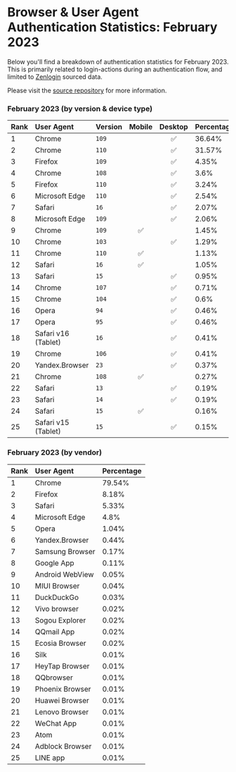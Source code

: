 # Browser & User Agent Authentication Statistics: February 2023

Below you'll find a breakdown of authentication statistics for
February 2023. This is primarily related to login-actions during an
authentication flow, and limited to <a href="https://zenlogin.co"/>Zenlogin</a>
sourced data.

Please visit the
<a href="https://github.com/zenlogin/browser-user-agent-authentication-statistics">source repository</a>
for more information.

### February 2023 (by version & device type)
| Rank | User Agent | Version | Mobile | Desktop | Percentage |
| :--- | :--- | :--- | :---: | :---: | :--- |
| 1 | Chrome | `109` | | ✅ | 36.64% |
| 2 | Chrome | `110` | | ✅ | 31.57% |
| 3 | Firefox | `109` | | ✅ | 4.35% |
| 4 | Chrome | `108` | | ✅ | 3.6% |
| 5 | Firefox | `110` | | ✅ | 3.24% |
| 6 | Microsoft Edge | `110` | | ✅ | 2.54% |
| 7 | Safari | `16` | | ✅ | 2.07% |
| 8 | Microsoft Edge | `109` | | ✅ | 2.06% |
| 9 | Chrome | `109` | ✅ | | 1.45% |
| 10 | Chrome | `103` | | ✅ | 1.29% |
| 11 | Chrome | `110` | ✅ | | 1.13% |
| 12 | Safari | `16` | ✅ | | 1.05% |
| 13 | Safari | `15` | | ✅ | 0.95% |
| 14 | Chrome | `107` | | ✅ | 0.71% |
| 15 | Chrome | `104` | | ✅ | 0.6% |
| 16 | Opera | `94` | | ✅ | 0.46% |
| 17 | Opera | `95` | | ✅ | 0.46% |
| 18 | Safari v16 (Tablet) | `16` | | ✅ | 0.41% |
| 19 | Chrome | `106` | | ✅ | 0.41% |
| 20 | Yandex.Browser | `23` | | ✅ | 0.37% |
| 21 | Chrome | `108` | ✅ | | 0.27% |
| 22 | Safari | `13` | | ✅ | 0.19% |
| 23 | Safari | `14` | | ✅ | 0.19% |
| 24 | Safari | `15` | ✅ | | 0.16% |
| 25 | Safari v15 (Tablet) | `15` | | ✅ | 0.15% |

### February 2023 (by vendor)
| Rank | User Agent | Percentage |
| :--- | :--- | :--- |
| 1 | Chrome | 79.54% |
| 2 | Firefox | 8.18% |
| 3 | Safari | 5.33% |
| 4 | Microsoft Edge | 4.8% |
| 5 | Opera | 1.04% |
| 6 | Yandex.Browser | 0.44% |
| 7 | Samsung Browser | 0.17% |
| 8 | Google App | 0.11% |
| 9 | Android WebView | 0.05% |
| 10 | MIUI Browser | 0.04% |
| 11 | DuckDuckGo | 0.03% |
| 12 | Vivo browser | 0.02% |
| 13 | Sogou Explorer | 0.02% |
| 14 | QQmail App | 0.02% |
| 15 | Ecosia Browser | 0.02% |
| 16 | Silk | 0.01% |
| 17 | HeyTap Browser | 0.01% |
| 18 | QQbrowser | 0.01% |
| 19 | Phoenix Browser | 0.01% |
| 20 | Huawei Browser | 0.01% |
| 21 | Lenovo Browser | 0.01% |
| 22 | WeChat App | 0.01% |
| 23 | Atom | 0.01% |
| 24 | Adblock Browser | 0.01% |
| 25 | LINE app | 0.01% |
